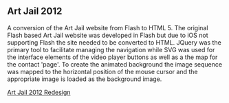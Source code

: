 ## Art Jail 2012

A conversion of the Art Jail website from Flash to HTML 5.
The original Flash based Art Jail website was developed in Flash but due to iOS not supporting Flash the site needed to be converted to HTML. JQuery was the primary tool to facilitate managing the navigation while SVG was used for the interface elements of the video player buttons as well as a the map for the contact 'page'. To create the animated background the image sequence was mapped to the horizontal position of the mouse cursor and the appropriate image is loaded as the background image.

[Art Jail 2012 Redesign](https://googledrive.com/host/0BzGe_Xsp7j4tX2JRS3N2YUxfMzg/index.html)
